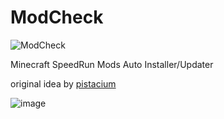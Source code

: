 # ModCheck
![ModCheck](https://cdn.7tv.app/emote/60eefb20119bd109472f7f4b/4x)

Minecraft SpeedRun Mods Auto Installer/Updater

original idea by [pistacium](https://github.com/pistacium/ModCheck)

![image](https://user-images.githubusercontent.com/25276450/172102912-455735a5-558f-4330-84c6-fad5bf9aa92b.png)
